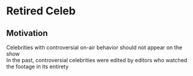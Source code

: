 # Retired Celeb
## Motivation
Celebrities with controversial on-air behavior should not appear on the show<br/>
In the past, controversial celebrities were edited by editors who watched the footage in its entirety
